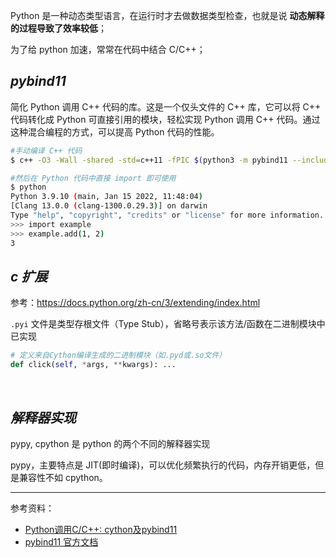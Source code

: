 
Python 是一种动态类型语言，在运行时才去做数据类型检查，也就是说 **动态解释的过程导致了效率较低**；

为了给 python 加速，常常在代码中结合 C/C++；

## _pybind11_

简化 Python 调用 C++ 代码的库。这是一个仅头文件的 C++ 库，它可以将 C++ 代码转化成 Python 可直接引用的模块，轻松实现 Python 调用 C++  代码。通过这种混合编程的方式，可以提高 Python 代码的性能。


```bash
#手动编译 C++ 代码
$ c++ -O3 -Wall -shared -std=c++11 -fPIC $(python3 -m pybind11 --includes) example.cpp -o example$(python3-config --extension-suffix)

#然后在 Python 代码中直接 import 即可使用
$ python
Python 3.9.10 (main, Jan 15 2022, 11:48:04)
[Clang 13.0.0 (clang-1300.0.29.3)] on darwin
Type "help", "copyright", "credits" or "license" for more information.
>>> import example
>>> example.add(1, 2)
3

```

## _c 扩展_

参考：https://docs.python.org/zh-cn/3/extending/index.html

`.pyi` 文件是类型存根文件（Type Stub），省略号表示该方法/函数在二进制模块中已实现

```python
# 定义来自Cython编译生成的二进制模块（如.pyd或.so文件）
def click(self, *args, **kwargs): ...
```







</br>

## _解释器实现_

pypy, cpython 是 python 的两个不同的解释器实现

pypy，主要特点是 JIT(即时编译)，可以优化频繁执行的代码，内存开销更低，但是兼容性不如 cpython。

----------

参考资料：
- [Python调用C/C++: cython及pybind11](https://zhuanlan.zhihu.com/p/442935082)
- [pybind11 官方文档](https://pybind11.readthedocs.io/en/stable/)